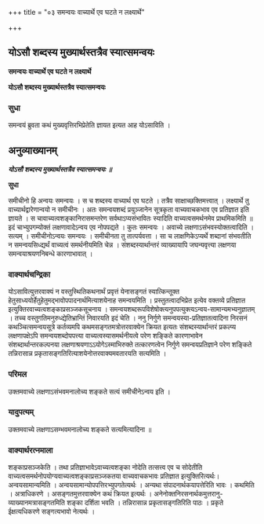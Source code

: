+++
title = "०३ समन्वयः वाच्यार्थे एव घटते न लक्ष्यार्थे"

+++


## योऽसौ शब्दस्य मुख्यार्थस्तत्रैव स्यात्समन्वयः

**समन्वयः वाच्यार्थे एव घटते न लक्ष्यार्थे**

**योऽसौ शब्दस्य मुख्यार्थस्तत्रैव स्यात्समन्वयः**

### **सुधा**

समन्वयं ब्रुवता कथं मुख्यवृत्तिरभिप्रेतेति ज्ञायत इत्यत आह योऽसाविति ।

## **अनुव्याख्यानम्**

***योऽसौ शब्दस्य मुख्यार्थस्तत्रैव स्यात्समन्वयः ॥***

**सुधा**

समीचीनो हि अन्वयः समन्वयः । स च शब्दस्य वाच्यार्थ एव घटते । तत्रैव साक्षाच्छक्तिमत्त्वात् । लक्ष्यार्थे तु वाच्यार्थद्वारेणान्वयो न समीचीनः । अतः समन्वयशब्दं प्रयुञ्जानेन सूत्रकृता वाच्यवाचकभाव एव प्रतिज्ञात इति ज्ञायते । स चावाच्यत्वशङ्कानिरासमन्तरेण सर्वथाऽप्यसंभावितः स्यादिति वाच्यत्वसमर्थनमेव प्राथमिकमिति ॥ इदं चाभ्युपगम्योक्तं लक्षणावादेऽन्वय एव नोपपद्यते । कुतः समन्वयः । अवाच्ये लक्षणाऽसंभवस्योक्तत्वादिति । सत्यम् । समीचीनोऽन्वयः समन्वयः । समीचीनता तु तात्पर्यवत्ता । सा च लाक्षणिकेऽप्यर्थे शब्दानां संभवतीति न समन्वयसिध्द्यर्थं वाच्यत्वं समर्थनीयमिति चेन्न । संशब्दस्यार्थान्तरं व्याख्यायापि जघन्यवृत्त्या लक्षणया समन्वयाश्रयणनिबन्धे कारणाभावात् ।

### **वाक्यार्थचन्द्रिका**

योऽसावित्युत्तरवाक्यं न वस्तुस्थितिकथनार्थं प्रवृत्तं येनासङ्गतं स्यात्किन्तूक्त हेतुसाध्ययोर्हेतुहेतुमद्भावोपपादनार्थमित्याशयेनाह समन्वयमिति । प्रस्तुतत्वादभिप्रेत इत्येव वक्तव्ये प्रतिज्ञात इत्युक्तिरवाच्यत्वशङ्काप्रसञ्जकसूचनाय । समन्वयशब्दरूपविशेषोक्त्यनुपपत्युक्त्यऽन्वय-सामान्यमभ्यनुज्ञातम् । तच्च वस्तुगतिमनुरुध्द्येतिभ्रान्तिं निवारयति इदं चेति । ननु निर्गुणे समन्वयस्या-प्रतिज्ञातत्वादिना निरसनं कथञ्चित्समन्वयसूत्रे कर्तव्यमपि कथमसङ्गतमत्रोत्तरवाक्येन क्रियत इत्यतः संशब्दस्यार्थान्तरं प्रकल्प्य लक्षणापक्षेऽपि समन्वयशब्दोपपत्त्या वाच्यत्वस्यासमर्थनीयत्वे परेण शङ्किते कारणाभावेन संशब्दार्थान्तरकल्पनया लक्षणाश्रयणाऽऽयोगेऽस्माभिरुक्ते तत्कारणत्वेन निर्गुणे समन्वयप्रतिज्ञाने परेण शङ्किते तन्निरासान्न प्रकृतासङ्गतिरित्याशयेनोत्तरवाक्यमवतारयति सत्यमिति ।

### **परिमल**

उक्तमवाच्ये लक्षणाऽसंभवमनालोच्य शङ्कते सत्यं समीचीनेऽन्वय इति ।

### **यादुपत्यम्**

उक्तमवाच्ये लक्षणाऽसम्भवमनालोच्य शङ्कते सत्यमित्यादिना ॥

### **वाक्यार्थरत्नमाला**

शङ्काप्रसञ्जकेति । तथा प्रतिज्ञाभावेऽवाच्यत्वशङ्का नोदेति तत्सत्त्व एव च सोदेतीति वाच्यत्वसमर्थनोपयोग्यवाच्यत्वशङ्काप्रसञ्जकतया वाच्यवाचकभावः प्रतिज्ञात इत्युक्तिरित्यर्थः। अन्वयसामान्यमिति । अन्वयसामान्योपपत्तिरभ्युपगतेत्यर्थः । अन्यथा संपादनार्थकयापत्तेरिति भावः । कथमिति । अत्राधिकरणे । असङ्गतमुत्तरवाक्येन कथं क्रियत इत्यर्थः । अनेनोक्तनिरसनार्थकमुत्तरानु-व्याख्यानमत्रासङ्गतमिति शङ्का दर्शिता भवति । तन्निरासान्न प्रकृतासङ्गतिरिति पाठः । प्रकृते ईक्षत्यधिकरणे सङ्गत्यभावो नेत्यर्थः ।





